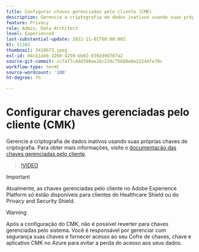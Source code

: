 ```yaml
---
title: Configurar chaves gerenciadas pelo cliente (CMK)
description: Gerencie a criptografia de dados inativos usando suas próprias chaves de criptografia.
feature: Privacy
role: Admin, Data Architect
level: Experienced
last-substantial-update: 2022-11-01T00:00:00Z
kt: 11382
thumbnail: 3410673.jpeg
exl-id: 04cb1aeb-3260-4259-bb02-8392d9d787a2
source-git-commit: cc7a77c4dd380ae1bc23dc75608e8e2224dfe78c
workflow-type: tm+mt
source-wordcount: '100'
ht-degree: 7%

---
```


# Configurar chaves gerenciadas pelo cliente (CMK)

Gerencie a criptografia de dados inativos usando suas próprias chaves de criptografia. Para obter mais informações, visite o [documentação das chaves gerenciadas pelo cliente](https://experienceleague.adobe.com/docs/experience-platform/landing/governance-privacy-security/customer-managed-keys.html?lang=pt-BR).

>[!VIDEO](https://video.tv.adobe.com/v/3410673/?quality=12&learn=on)

>[!IMPORTANT]
>
> Atualmente, as chaves gerenciadas pelo cliente no Adobe Experience Platform só estão disponíveis para clientes do Healthcare Shield ou do Privacy and Security Shield.

>[!WARNING]
>
>Após a configuração do CMK, não é possível reverter para chaves gerenciadas pelo sistema. Você é responsável por gerenciar com segurança suas chaves e fornecer acesso ao seu Cofre de chaves, chave e aplicativo CMK no Azure para evitar a perda do acesso aos seus dados.

